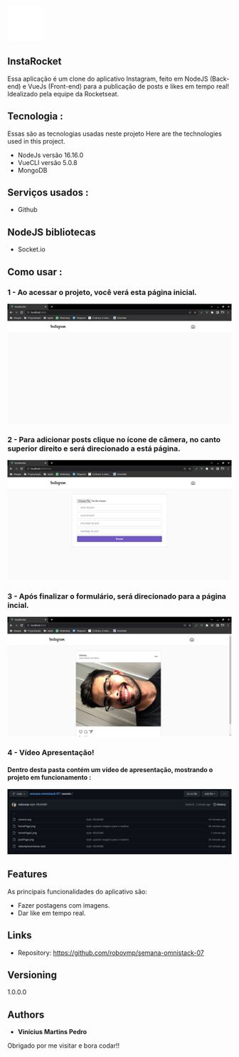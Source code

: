 
![Logo do projeto](https://github.com/robovmp/semana-omnistack-07/blob/main/assets/camera.svg)


## InstaRocket
Essa aplicação é um clone do aplicativo Instagram, feito em NodeJS (Back-end) e VueJs (Front-end) para a publicação de posts e likes em tempo real! Idealizado pela equipe da Rocketseat.


## Tecnologia :

Essas são as tecnologias usadas neste projeto
Here are the technologies used in this project.

* NodeJs versão  16.16.0
* VueCLI versão 5.0.8
* MongoDB

## Serviços usados :

* Github

## NodeJS bibliotecas

* Socket.io

## Como usar :

### 1 - Ao acessar o projeto, você verá esta página inicial.

![Pagina Inicial](https://github.com/robovmp/semana-omnistack-07/blob/main/assets/homePage2.png)

### 2 - Para adicionar posts clique no ícone de câmera, no canto superior direito e será direcionado a está página.

![Post](https://github.com/robovmp/semana-omnistack-07/blob/main/assets/postPage.png)
### 3 - Após finalizar o formulário, será direcionado para a página incial.

![Pagina Inicial](https://github.com/robovmp/semana-omnistack-07/blob/main/assets/homePage.png)

### 4 - Vídeo Apresentação!
#### Dentro desta pasta contém um vídeo de apresentação, mostrando o projeto em funcionamento :

![video](https://github.com/robovmp/semana-omnistack-07/blob/main/assets/videoAssets.png)


## Features

As principais funcionalidades do aplicativo são:
 - Fazer postagens com imagens.
 - Dar like em tempo real.


## Links
  - Repository: https://github.com/robovmp/semana-omnistack-07

  ## Versioning

  1.0.0.0


  ## Authors

  * **Vinícius Martins Pedro** 

  Obrigado por me visitar e bora codar!!

